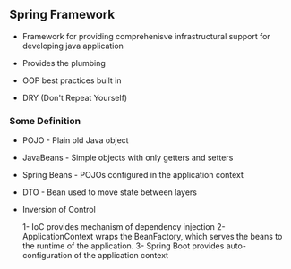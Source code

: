## Spring Framework 

- Framework for providing comprehenisve infrastructural support for developing java application


- Provides the plumbing 

- OOP best practices built in

- DRY (Don't Repeat Yourself)

### Some Definition 

- POJO - Plain old Java object

- JavaBeans - Simple objects with only getters and setters

- Spring Beans - POJOs configured in the application context 

- DTO - Bean used to move state between layers 

- Inversion of Control

    1- IoC provides mechanism of dependency injection 
    2- ApplicationContext wraps the BeanFactory, which serves the beans to the runtime of the application. 
    3- Spring Boot provides auto-configuration of the application context